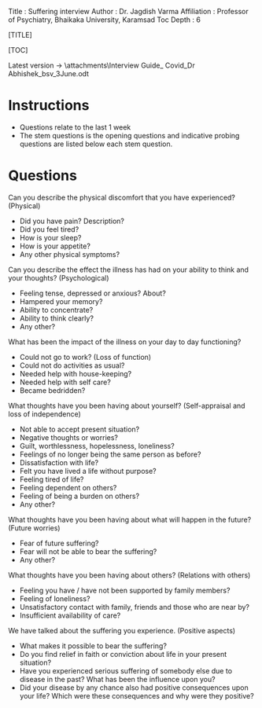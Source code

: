 Title         : Suffering interview
Author        : Dr. Jagdish Varma
Affiliation   : Professor of Psychiatry, Bhaikaka University, Karamsad
Toc Depth     : 6

[TITLE]

[TOC]

Latest version -> \attachments\Interview Guide_ Covid_Dr Abhishek_bsv_3June.odt

# Instructions
- Questions relate to the last 1 week
- The stem questions is the opening questions and indicative probing questions are listed below each stem question.

# Questions

Can you describe the physical discomfort that you have experienced? (Physical)

- Did you have pain? Description?
- Did you feel tired?
- How is your sleep?
- How is your appetite?
- Any other physical symptoms?

Can you describe the effect the illness has had on your ability to think and your thoughts? (Psychological)

- Feeling tense, depressed or anxious? About?
- Hampered your memory?
- Ability to concentrate?
- Ability to think clearly?
- Any other?

What has been the impact of the illness on your day to day functioning?

- Could not go to work? (Loss of function)
- Could not do activities as usual?
- Needed help with house-keeping?
- Needed help with self care?
- Became bedridden?

What thoughts have you been having about yourself? (Self-appraisal and loss of independence)

- Not able to accept present situation?
- Negative thoughts or worries?
- Guilt, worthlessness, hopelessness, loneliness?
- Feelings of no longer being the same person as before?
- Dissatisfaction with life?
- Felt you have lived a life without purpose?
- Feeling tired of life?
- Feeling dependent on others?
- Feeling of being a burden on others?
- Any other?

What thoughts have you been having about what will happen in the future? (Future worries)

- Fear of future suffering?
- Fear will not be able to bear the suffering?
- Any other?

What thoughts have you been having about others? (Relations with others)

- Feeling you have / have not been supported by family members?
- Feeling of loneliness?
- Unsatisfactory contact with family, friends and those who are near by?
- Insufficient availability of care?

We have talked about the suffering you experience. (Positive aspects)

- What makes it possible to bear the suffering?
- Do you find relief in faith or conviction about life in your present situation?
- Have you experienced serious suffering of somebody else due to disease in the past? What has been the influence upon you?
- Did your disease by any chance also had positive consequences upon your life? Which were these consequences and why were they positive?

